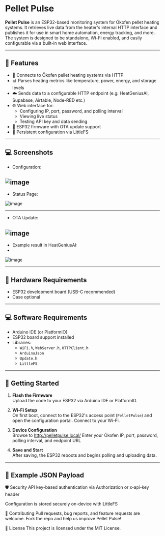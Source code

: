 # Pellet Pulse

**Pellet Pulse** is an ESP32-based monitoring system for Ökofen pellet heating systems. It retrieves live data from the heater's internal HTTP interface and publishes it for use in smart home automation, energy tracking, and more. The system is designed to be standalone, Wi-Fi enabled, and easily configurable via a built-in web interface.

---

## 🔧 Features

  
- 🔌 Connects to Ökofen pellet heating systems via HTTP  
- 📊 Parses heating metrics like temperature, power, energy, and storage levels  
- ☁️ Sends data to a configurable HTTP endpoint (e.g. HeatGeniusAI, Supabase, Airtable, Node-RED etc.)  
- 🌐 Web interface for:
  - Configuring IP, port, password, and polling interval
  - Viewing live status
  - Testing API key and data sending
- 📶 ESP32 firmware with OTA update support
- 💾 Persistent configuration via LittleFS
---

## 💻 Screenshots

- Configuration:

![image](https://github.com/user-attachments/assets/cec63fcf-e1e4-4e39-8c21-353e84c1a1c9)
---

- Status Page:

![image](https://github.com/user-attachments/assets/c5801895-64ad-4f66-875a-ace3f345951b)

---

- OTA Update:

![image](https://github.com/user-attachments/assets/bdb65ade-2775-4e10-a32b-0f002a90f270)
---

- Example result in HeatGeniusAI:
- 
![image](https://github.com/user-attachments/assets/0ab6aaa1-8568-4977-bb58-c764cff8a1a9)

  ---

## 🧰 Hardware Requirements

- ESP32 development board (USB-C recommended)  
- Case optional

---

## 💻 Software Requirements

- Arduino IDE (or PlatformIO)  
- ESP32 board support installed  
- Libraries:
  - `WiFi.h`, `WebServer.h`, `HTTPClient.h`
  - `ArduinoJson`
  - `Update.h`
  - `LittleFS`
  

---

## 🚀 Getting Started

1. **Flash the Firmware**  
   Upload the code to your ESP32 via Arduino IDE or PlatformIO.

2. **Wi-Fi Setup**  
   On first boot, connect to the ESP32's access point (`PelletPulse`) and open the configuration portal. Connect to your Wi-Fi.

3. **Device Configuration**  
   Browse to http://pelletpulse.local/ Enter your Ökofen IP, port, password, polling interval, and endpoint URL

4. **Save and Start**  
   After saving, the ESP32 reboots and begins polling and uploading data.

---

## 🧾 Example JSON Payload

🛡️ Security
API key-based authentication via Authorization or x-api-key header

Configuration is stored securely on-device with LittleFS

🤝 Contributing
Pull requests, bug reports, and feature requests are welcome. Fork the repo and help us improve Pellet Pulse!

📜 License
This project is licensed under the MIT License.
